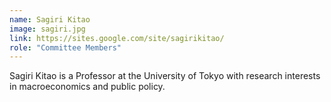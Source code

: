 ```yaml
---
name: Sagiri Kitao
image: sagiri.jpg
link: https://sites.google.com/site/sagirikitao/
role: "Committee Members"
---
```

Sagiri Kitao is a Professor at the University of Tokyo with research interests in macroeconomics and public policy.